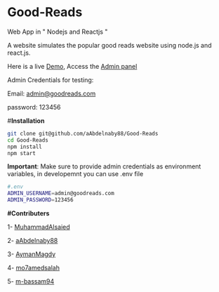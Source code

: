 
# Good-Reads
Web App in " Nodejs and Reactjs "

A website simulates the popular good reads website using node.js and react.js.

Here is a live [Demo](good-reads-chatty-okapi-jx.eu-gb.mybluemix.net), Access the [Admin panel](good-reads-chatty-okapi-jx.eu-gb.mybluemix.net/admin)


Admin Credentials for testing:

Email: admin@goodreads.com

password: 123456

#**Installation**
```sh
git clone git@github.com/aAbdelnaby88/Good-Reads
cd Good-Reads
npm install
npm start
```

**Important**: Make sure to provide admin credentials as environment variables, in developemnt you can use .env file
```sh
#.env
ADMIN_USERNAME=admin@goodreads.com
ADMIN_PASSWORD=123456
```

**#Contributers**

1- [MuhammadAlsaied](https://github.com/MuhammadAlsaied)

2- [aAbdelnaby88](https://github.com/aAbdelnaby88)

3- [AymanMagdy](https://github.com/AymanMagdy)

4- [mo7amedsalah](https://github.com/mo7amedsalah)

5- [m-bassam94](https://github.com/m-bassam94)

